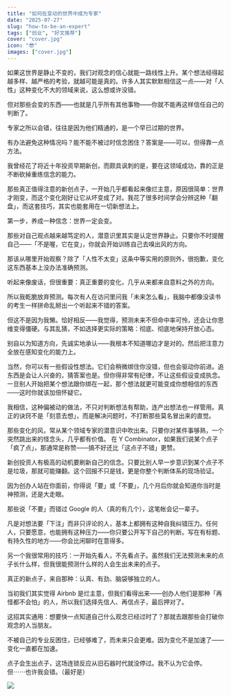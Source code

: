 ```yaml
---
title: "如何在变动的世界中成为专家"
date: "2025-07-27"
slug: "how-to-be-an-expert"
tags: ["创业", "好文推荐"]
cover: "cover.jpg"
icon: "😎"
images: ["cover.jpg"]
---
```

如果这世界是静止不变的，我们对观念的信心就能一路线性上升。某个想法经得起越多样、越严格的考验，就越可能是真的。许多人其实默默相信这一点——对「人性」这种变化不大的领域来说，这么想或许没错。



但对那些会变的东西——也就是几乎所有其他事物——你就不能再这样信任自己的判断了。



专家之所以会错，往往是因为他们精通的，是一个早已过期的世界。



有办法避免这种情况吗？能不能不被过时信念困住？答案是——可以，但得靠一点方法。



我曾经花了将近十年投资早期新创，而颇具讽刺的是，要在这领域成功，靠的正是不断砍掉重练信念的能力。



那些真正值得注意的新创点子，一开始几乎都看起来像烂主意，原因很简单：世界才刚变，而这个变化刚好让它从坏变成了对。我花了很多时间学会分辨这种「翻盘」，而这套技巧，其实也能套用在一切新想法上。



第一步，养成一种信念：世界一定会变。



那些对自己观点越来越笃定的人，潜意识里其实是认定世界静止。只要你不时提醒自己——「不是喔，它在变」，你就会开始训练自己去嗅出风的方向。



那该从哪里开始观察？除了「人性不太变」这条中等实用的原则外，很抱歉，变化这东西基本上没办法准确预测。



听起来像废话，但很重要：真正重要的变化，几乎从来都来自意料之外的方向。



所以我乾脆放弃预测。每次有人在访问里问我「未来怎么看」，我脑中都像没读书的考生一样拼命乱掰出一个听起来不错的答案。



但这不是因为我懒。恰好相反——我觉得，预测未来不但命中率可怜，还会让你思维变得僵硬。与其乱猜，不如选择更实际的策略：彻底、彻底地保持开放心态。



别自以为知道方向，先诚实地承认——我根本不知道哪边才是对的。然后把注意力全放在感知变化的能力上。



当然，你可以有一些假设性想法。它们会稍微绑住你没错，但也会驱动你前进。追东西是会让人兴奋的，猜答案也是。但你得非常有纪律，不让这些假设变成执念。
一旦别人开始把某个想法跟你绑在一起，那个想法就更可能变成你想相信的东西——这时你就该加倍怀疑它。



我相信，这种偏被动的做法，不只对判断想法有帮助，连产出想法也一样管用。真正的诀窍不是「刻意去想」，而是解决问题时，不打断那些莫名冒出来的直觉。



那些变化的风，常从某个领域专家的潜意识中吹出来。只要你对某件事够熟，一个突然跳出来的怪念头，几乎都有价值。
在 Y Combinator，如果我们说某个点子「疯了点」，那通常是称赞——搞不好还比「这点子不错」更赞。



新创投资人有极高的动机要刷新自己的信念。只要比别人早一步意识到某个点子不是垃圾，那就可能赚翻。这个回报不只是钱，更是你整个判断体系的现场验证。



因为创办人站在你面前，你得说「要」或「不要」，几个月后你就会知道你当时是神预测，还是大走眼。



那些说「不要」而错过 Google 的人（真的有几个），这笔帐会记一辈子。



凡是对想法要「下注」而非只评论的人，基本上都拥有这种自我纠错压力。任何人，只要愿意，也能拥有这种压力——你只要公开写下自己的判断。写在有标题、有持久性的地方——你会比闲聊时在意得多。



另一个我很常用的技巧：一开始先看人，不先看点子。虽然我们无法预测未来的点子长什么样，但我很能预测什么样的人会生出未来的点子。



真正的新点子，来自那种：认真、有劲、脑袋够独立的人。



当初我们其实觉得 Airbnb 是烂主意，但我们看得出来——创办人他们是那种「再怪都不会怕」的人，所以我们选择先信人、再信点子，最后押对了。



这招其实通用：想要快一点知道自己什么观念已经过时了？那就去跟那些会打破你观念的人当朋友。



不被自己的专业反困住，已经够难了，而未来只会更难。因为变化不是加速了——变化一直都在加速。



点子会生出点子，这场连锁反应从旧石器时代就没停过。我不认为它会停。
但⋯⋯也许我会错。（最好是）




![](https://prod-files-secure.s3.us-west-2.amazonaws.com/112d0858-5090-4d34-a606-b75eb8d65fd2/46476355-9cf3-4e99-9b7a-3531bc426380/1000202064.png?X-Amz-Algorithm=AWS4-HMAC-SHA256&X-Amz-Content-Sha256=UNSIGNED-PAYLOAD&X-Amz-Credential=ASIAZI2LB466TYT4OB3M%2F20251014%2Fus-west-2%2Fs3%2Faws4_request&X-Amz-Date=20251014T144959Z&X-Amz-Expires=3600&X-Amz-Security-Token=IQoJb3JpZ2luX2VjELf%2F%2F%2F%2F%2F%2F%2F%2F%2F%2FwEaCXVzLXdlc3QtMiJGMEQCIFTRlJtV2bDzb8eG66twEL3YOFOLDWAuYv3gKbW6c5dSAiBIC%2BBf2BluIQd2HxQCBFjLdZsh18WelsJ9R1NVC1ijySr%2FAwhgEAAaDDYzNzQyMzE4MzgwNSIMifbLDVso50PWz7OvKtwDXL6IWZf5jGMh2uNDKuVf2unbkNPsQD9xS4zpNvwQl5tHKCeXkRebe%2BLIdhrPu62YKptS%2FNGHY8HD8UxelxogeeSZm4tpKp1kKuOlgaH3bOPryV0HLDtyt8TsYg4J%2FIJ%2Bm%2FrfjKBBdJvqgJQI58Go7PqKLNtuv3VhVO4wEkEm6RuIMjSwQ1D3VQ2sbmzW%2FSciTYqDZ%2BhuH3DLSgRJzZkiAP1Oc8TRBmSAdz5kGiAEgEk2ST9jpl%2Fz%2Bh5e1eRzIJkuImLs5faIADqTPtGiITPkjLhN%2BYUjc0KwyqowYu4TNVLmsXmOkvgBBnaawPXnOruqs2b1NgEJ3SmSsc%2FKmn0%2FxNCFXJ8%2FfLF8njXRRyJRuLTxD1yYBDaowsbhwiVImNqWFxjdcf103M72vWIeKjFSqepWXDIkajwetMPGtfwe%2F3dKgrf5KuIJymFsvsamZ4uQjvZVhxjgK0bS4r%2BHwFMvpSQGkxokLqU2RqtAgjaMcUK%2F%2FmOtNGBGwbUdB8wugoAa9v28m6YQW%2B7wmt9B8wG%2FW9LXRwcMcVMWHLmiiLjJUWOEE%2BLvtIx9pXjHTHlnyyn1U6gcg0Be67esdneh3JkzZR8wPgZQ0CfyhuQFjdwCyBy0rYwmpTxEu60z52wwoLm5xwY6pgGxH9KcRtn1vUrDn6C0bSPMCBc%2BdTqaQoplSL6Z2mpkPJ%2FZ7a7eFZoluZVoEh9lXTlCz9mo1VLNCmZuA6MOrqPlOH9DvCKpaT0KYDa%2Fv129gJ%2BEEGrOV6C0vD%2FmnyQID9z%2BJOpgceToZdS08jYGTpsv9oA%2BAQeQH4QflVrm%2BHvMH4E9pOy2VtcIje905Zc%2B5pxgTsYgQWa9bNGrFuaq%2BYVy4U2ie23B&X-Amz-Signature=5f80b3bb2fcffb5e7a8fe852c5690d63b1384c87f8728a2143da32b6a5816c04&X-Amz-SignedHeaders=host&x-amz-checksum-mode=ENABLED&x-id=GetObject)

